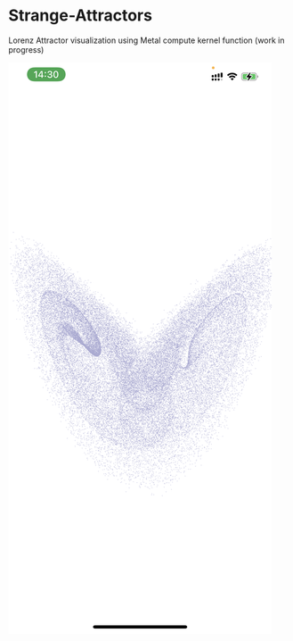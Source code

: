 # Strange-Attractors
Lorenz Attractor visualization using Metal compute kernel function (work in progress)

![](Screenshot.png)
